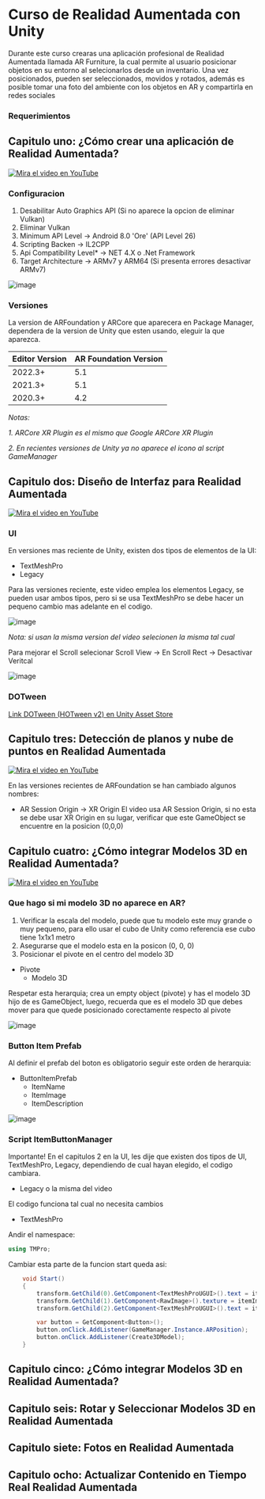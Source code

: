 # Curso de Realidad Aumentada con Unity

Durante este curso crearas una aplicación profesional de Realidad Aumentada llamada AR Furniture, la cual permite al usuario posicionar objetos en su entorno al selecionarlos desde un inventario. Una vez posicionados, pueden ser seleccionados, movidos y rotados, además es posible tomar una foto del ambiente con los objetos en AR y compartirla en redes sociales

### Requerimientos

## Capitulo uno: ¿Cómo crear una aplicación de Realidad Aumentada?

[![Mira el video en YouTube](https://i9.ytimg.com/vi_webp/TI599JorZ5M/maxresdefault.webp?v=620b6a77&sqp=CND87bUG&rs=AOn4CLB1pWwcgGl9uVFE5opKXLqMapG0UQ)](https://youtu.be/TI599JorZ5M)

### Configuracion

1. Desabilitar Auto Graphics API (Si no aparece la opcion de eliminar Vulkan)
2. Eliminar Vulkan
3. Minimum API Level → Android 8.0 'Ore' (API Level 26)
4. Scripting Backen → IL2CPP
5. Api Compatibility Level* → NET 4.X o .Net Framework
6. Target Architecture → ARMv7 y ARM64 (Si presenta errores desactivar ARMv7)

![image](https://github.com/user-attachments/assets/eacef1cb-2600-4995-8e5b-c4256b384cf5)

### Versiones

La version de ARFoundation y ARCore que aparecera en Package Manager, dependera de la version de Unity que esten usando, eleguir la que aparezca.

| Editor Version | AR Foundation Version |
|----------------|-----------------------|
| 2022.3+        | 5.1                   |
| 2021.3+        | 5.1                   |
| 2020.3+        | 4.2                   |

*Notas:* 

*1. ARCore XR Plugin es el mismo que Google ARCore XR Plugin*

*2. En recientes versiones de Unity ya no aparece el icono al script GameManager*

## Capitulo dos: Diseño de Interfaz para Realidad Aumentada

[![Mira el video en YouTube](https://i9.ytimg.com/vi/97d-2bPKhgk/maxresdefault.jpg?v=620301fe&sqp=CND87bUG&rs=AOn4CLAQyhi82FN9pZ9qaR6I-O8Aw7zbEQ)](https://youtu.be/97d-2bPKhgk)

### UI 

En versiones mas reciente de Unity, existen dos tipos de elementos de la UI: 

- TextMeshPro
- Legacy

Para las versiones reciente, este video emplea los elementos Legacy, se pueden usar ambos tipos, pero si se usa TextMeshPro se debe hacer un pequeno cambio mas adelante en el codigo. 

![image](https://github.com/user-attachments/assets/6d299d1a-ad54-4206-96ba-7b7a99ed4660)

*Nota: si usan la misma version del video selecionen la misma tal cual*

Para mejorar el Scroll selecionar Scroll View → En Scroll Rect → Desactivar Veritcal

![image](https://github.com/user-attachments/assets/84f3066c-830b-4a56-87e5-38de5f4691ab)

### DOTween

[Link DOTween (HOTween v2) en Unity Asset Store](https://assetstore.unity.com/packages/tools/animation/dotween-hotween-v2-27676)  

## Capitulo tres: Detección de planos y nube de puntos en Realidad Aumentada

[![Mira el video en YouTube](https://i9.ytimg.com/vi_webp/6bRkKZ9Onk4/maxresdefault.webp?v=61a35fce&sqp=CLid7rUG&rs=AOn4CLAlhsNIZrEDbYcJSKai8VU9JNTOwg)](https://youtu.be/6bRkKZ9Onk4)

En las versiones recientes de ARFoundation se han cambiado algunos nombres: 

- AR Session Origin → XR Origin
El video usa AR Session Origin, si no esta se debe usar XR Origin en su lugar, verificar que este GameObject se encuentre en la posicion (0,0,0)

## Capitulo cuatro: ¿Cómo integrar Modelos 3D en Realidad Aumentada?

[![Mira el video en YouTube](https://i9.ytimg.com/vi/Hjx9o8D1DZg/maxresdefault.jpg?v=61abce96&sqp=CNDH7rUG&rs=AOn4CLChZ7mJTbBelwu8iZqUeTLEHIEiqA)]([https://youtu.be/6bRkKZ9Onk4](https://youtu.be/Hjx9o8D1DZg))

### Que hago si mi modelo 3D no aparece en AR?

1. Verificar la escala del modelo, puede que tu modelo este muy grande o muy pequeno, para ello usar el cubo de Unity como referencia ese cubo tiene 1x1x1 metro
2. Asegurarse que el modelo esta en la posicon (0, 0, 0)
3. Posicionar el pivote en el centro del modelo 3D

- Pivote
   - Modelo 3D

Respetar esta herarquia; crea un empty object (pivote) y has el modelo 3D hijo de es GameObject, luego, recuerda que es el modelo 3D que debes mover para que quede posicionado corectamente respecto al pivote

![image](https://github.com/user-attachments/assets/3b4089f8-8d09-451f-988c-70b402edf402)

### Button Item Prefab

Al definir el prefab del boton es obligatorio seguir este orden de herarquia:

- ButtonItemPrefab
  - ItemName
  - ItemImage
  - ItemDescription

![image](https://github.com/user-attachments/assets/e7d4a52e-f122-49c8-a4e8-d5d8bcb1d771)

### Script ItemButtonManager

Importante! En el capitulos 2 en la UI, les dije que existen dos tipos de UI, TextMeshPro, Legacy, dependiendo de cual hayan elegido, el codigo cambiara. 

- Legacy o la misma del video

El codigo funciona tal cual no necesita cambios

- TextMeshPro

Andir el namespace:

```csharp
using TMPro;
```

Cambiar esta parte de la funcion start queda asi:

```csharp
    void Start()
    {
        transform.GetChild(0).GetComponent<TextMeshProUGUI>().text = itemName;
        transform.GetChild(1).GetComponent<RawImage>().texture = itemImage.texture;
        transform.GetChild(2).GetComponent<TextMeshProUGUI>().text = itemDescription;

        var button = GetComponent<Button>();
        button.onClick.AddListener(GameManager.Instance.ARPosition);
        button.onClick.AddListener(Create3DModel);
    }
```
## Capitulo cinco: ¿Cómo integrar Modelos 3D en Realidad Aumentada?
## Capitulo seis: Rotar y Seleccionar Modelos 3D en Realidad Aumentada
## Capitulo siete: Fotos en Realidad Aumentada
## Capitulo ocho: Actualizar Contenido en Tiempo Real Realidad Aumentada
